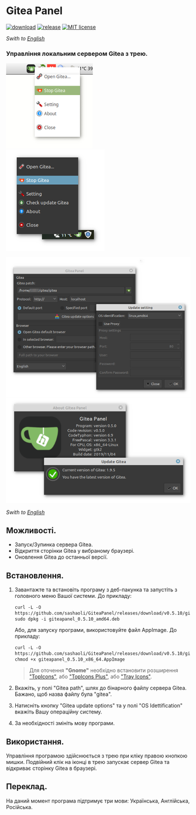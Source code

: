 # Gitea Panel

[![download](https://img.shields.io/github/downloads/sashaoli/GiteaPanel/total?style=flat)](https://github.com/sashaoli/GiteaPanel/releases/latest) [![release](https://img.shields.io/github/v/release/sashaoli/Giteapanel?style=flat)](https://github.com/sashaoli/GiteaPanel/releases/latest) [![MIT license](http://img.shields.io/badge/license-MIT-brightgreen.svg)](./LICENSE.md)

*Swith to [English](./README_EN.md)*

### Управління локальним сервером Gitea з трею.

![ScreenMenu](./resource/ScreenMenu.png) ![ScreenMenu2](./resource/ScreenMenu2.png)

![ScreenSeting](./resource/ScreenSeting.png) ![ScreenAbout](./resource/ScreenAbout.png)

*Swith to [English](./README_EN.md)*

## Можливості.
- Запуск/Зупинка сервера Gitea.
- Відкриття сторінки Gitea у вибраному браузері.
- Оновлення Gitea до останньої версії.

## Встановлення.
1. Завантажте та встановіть програму з деб-пакунка та запустіть з головного меню Вашої системи. До прикладу:
    ```
    curl -L -O https://github.com/sashaoli/GiteaPanel/releases/download/v0.5.10/giteapanel_0.5.10_amd64.deb
    sudo dpkg -i giteapanel_0.5.10_amd64.deb
    ```
    Або, для запуску програми, використовуйте файл AppImage. До прикладу:
    ```
    curl -L -O https://github.com/sashaoli/GiteaPanel/releases/download/v0.5.10/giteapanel_0.5.10_x86_64.AppImage
    chmod +x giteapanel_0.5.10_x86_64.AppImage
    ```
    > Для оточення **"Gnome"** необхідно встановити розширення ["TopIcons"](https://extensions.gnome.org/extension/495/topicons/), або ["TopIcons Plus"](https://extensions.gnome.org/extension/1031/topicons/), або ["Tray Icons"](https://extensions.gnome.org/extension/1503/tray-icons/).

2.  Вкажіть, у полі "Gitea path", шлях до бінарного файлу сервера Gitea. Бажано, щоб назва файлу була "gitea".
3.  Натисніть кнопку "Gitea update options" та у полі "OS Idettification" вкажіть Вашу операційну систему.
4.  За необхідності змініть мову програми.

## Використання.
Управління програмою здійснюється з трею при кліку правою кнопкою мишки. Подвійний клік на іконці в трею запускає сервер Gitea та відкриває сторінку Gitea в браузері.

## Переклад.
На даний момент програма підтримує три мови: Українська, Англійська, Російська.
